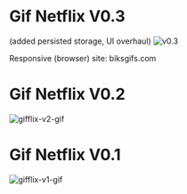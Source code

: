 # Gif Netflix V0.3
(added persisted storage, UI overhaul)
![v0.3](https://github.com/Bik182/biks-gifs/blob/master/v0.3.gif)



Responsive (browser) site: biksgifs.com
# Gif Netflix V0.2
![gifflix-v2-gif](https://github.com/Bik182/biks-gifs/blob/master/src/assets/gifflix_v2.gif)


# Gif Netflix V0.1
![gifflix-v1-gif](https://github.com/Bik182/biks-gifs/blob/master/src/assets/gifflix_v1.gif)

